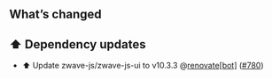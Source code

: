 ## What’s changed

## ⬆️ Dependency updates

- ⬆️ Update zwave-js/zwave-js-ui to v10.3.3 @[renovate[bot]](https://github.com/apps/renovate) ([#780](https://github.com/hassio-addons/addon-zwave-js-ui/pull/780))
